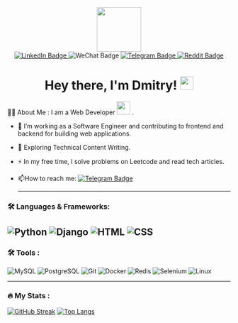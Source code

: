<div id="header" align="center">
  <img src="https://media.giphy.com/media/M9gbBd9nbDrOTu1Mqx/giphy.gif" width="100"/>
</div>
<div id="badges" align="center">
  <a href="https://www.linkedin.com/in/dmitrii-alekseev-py/">
  <img src="https://img.shields.io/badge/LinkedIn-blue?style=for-the-badge&logo=linkedin&logoColor=white" alt="LinkedIn Badge"/>
  </a>
  <img src="https://img.shields.io/badge/WeChat-green?style=for-the-badge&logo=wechat&logoColor=white" alt="WeChat Badge"/>
  <a href="https://t.me/admitry425/">
  <img src="https://img.shields.io/badge/Telegram-blue?style=for-the-badge&logo=telegram&logoColor=white" alt="Telegram Badge"/>
  </a>
  <a href="https://www.reddit.com/user/DimaChengdu/">
  <img src="https://img.shields.io/badge/Reddit-red?style=for-the-badge&logo=reddit&logoColor=white" alt="Reddit Badge"/>
  </a>
</div>
<div id="profile views" align="center">
<img src="https://komarev.com/ghpvc/?username=Baobear520&style=flat-square&color=blue" alt=""/>
</div>
<div id="greetings" align="center">
<h1>
  Hey there, I'm Dmitry!
  <img src="https://media.giphy.com/media/hvRJCLFzcasrR4ia7z/giphy.gif" width="30px"/>
</h1>
</div>

:man_technologist: About Me : I am a Web Developer <img src="https://media.giphy.com/media/WUlplcMpOCEmTGBtBW/giphy.gif" width="30"> .
- :telescope: I’m working as a Software Engineer and contributing to frontend and backend for building web applications.

- :seedling: Exploring Technical Content Writing.

- :zap: In my free time, I solve problems on Leetcode and read tech articles.

- :mailbox:How to reach me: [![Telegram Badge](https://img.shields.io/badge/-admitry425-blue?style=flat&logo=Telegram&logoColor=white)](https://t.me/admitry425/)

  ---

### :hammer_and_wrench: Languages & Frameworks:

![Python](https://skillicons.dev/icons?i=python)
![Django](https://skillicons.dev/icons?i=django)
![HTML](https://skillicons.dev/icons?i=html)
![CSS](https://skillicons.dev/icons?i=css)
---
### :hammer_and_wrench: Tools :
![MySQL](https://skillicons.dev/icons?i=mysql)
![PostgreSQL](https://skillicons.dev/icons?i=postgres)
![Git](https://skillicons.dev/icons?i=git)
![Docker](https://skillicons.dev/icons?i=docker)
![Redis](https://skillicons.dev/icons?i=redis)
![Selenium](https://skillicons.dev/icons?i=selenium)
![Linux](https://skillicons.dev/icons?i=linux)

---

### :fire: My Stats :
[![GitHub Streak](https://streak-stats.demolab.com?user=baobear520&theme=transparent&hide_border=true&mode=weekly&fire=FF2222&dates=2C68F6&currStreakLabel=2C68F6&currStreakNum=2C68F6)](https://git.io/streak-stats)
[![Top Langs](https://github-readme-stats.vercel.app/api/top-langs/?username=baobear520&layout=compact)](https://github.com/anuraghazra/github-readme-stats)
